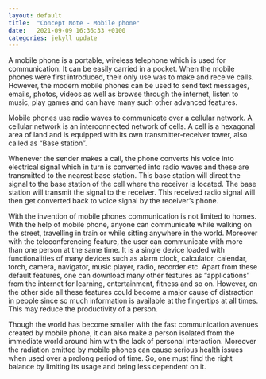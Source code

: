 ```yaml
---
layout: default
title:  "Concept Note - Mobile phone"
date:   2021-09-09 16:36:33 +0100
categories: jekyll update
---
```



A mobile phone is a portable, wireless telephone which is used for communication. It can be easily carried in a pocket. When the mobile phones were first introduced, their only use was to make and receive calls. However, the modern mobile phones can be used to send text messages, emails, photos, videos as well as browse through the internet, listen to music, play games and can have many such other advanced features.

Mobile phones use radio waves to communicate over a cellular network.  A cellular network is an interconnected network of cells. A cell is a hexagonal area of land and is equipped with its own transmitter-receiver tower, also called as “Base station”.

Whenever the sender makes a call, the phone converts his voice into electrical signal which in turn is converted into radio waves and these are transmitted to the nearest base station. This base station will direct the signal to the base station of the cell where the receiver is located. The base station will transmit the signal to the receiver. This received radio signal will then get converted back to voice signal by the receiver’s phone.

With the invention of mobile phones communication is not limited to homes. With the help of mobile phone, anyone can communicate while walking on the street, travelling in train or while sitting anywhere in the world. Moreover with the teleconferencing feature, the user can communicate with more than one person at the same time. It is a single device loaded with functionalities of many devices such as alarm clock, calculator, calendar, torch, camera, navigator, music player, radio, recorder etc. Apart from these default features, one can download many other features as “applications” from the internet for learning, entertainment, fitness and so on. However, on the other side all these features could become a major cause of distraction in people since so much information is available at the fingertips at all times. This may reduce the productivity of a person.

Though the world has become smaller with the fast communication avenues created by mobile phone, it can also make a person isolated from the immediate world around him with the lack of personal interaction. Moreover the radiation emitted by mobile phones can cause serious health issues when used over a prolong period of time. So, one must find the right balance by limiting its usage and being less dependent on it.
